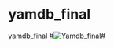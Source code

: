 # yamdb_final
yamdb_final
#[![Yamdb_final](https://github.com/YasnovKS/yamdb_final/actions/workflows/yamdb_workflow.yml/badge.svg)](https://github.com/YasnovKS/yamdb_final/actions/workflows/yamdb_workflow.yml)#
